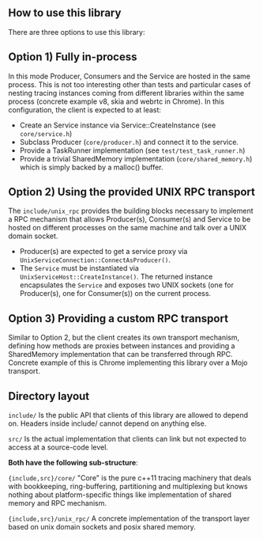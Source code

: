 How to use this library
-----------------------
There are three options to use this library:

## Option 1) Fully in-process
In this mode Producer, Consumers and the Service are hosted in the same process.
This is not too interesting other than tests and particular cases of nesting
tracing instances coming from different libraries within the same process
(concrete example v8, skia and webrtc in Chrome).
In this configuration, the client is expected to at least:
- Create an Service instance via Service::CreateInstance (see `core/service.h`)
- Subclass Producer (`core/producer.h`) and connect it to the service.
- Provide a TaskRunner implementation (see `test/test_task_runner.h`)
- Provide a trivial SharedMemory implementation (`core/shared_memory.h`) which
  is simply backed by a malloc() buffer.

## Option 2) Using the provided UNIX RPC transport
The `include/unix_rpc` provides the building blocks necessary to implement a RPC
mechanism that allows Producer(s), Consumer(s) and Service to be hosted on
different processes on the same machine and talk over a UNIX domain socket.
- Producer(s) are expected to get a service proxy via
`UnixServiceConnection::ConnectAsProducer()`.
- The `Service` must be instantiated via `UnixServiceHost::CreateInstance()`. The
returned instance encapsulates the `Service` and exposes two UNIX sockets (one
for Producer(s), one for Consumer(s)) on the current process.

## Option 3) Providing a custom RPC transport
Similar to Option 2, but the client creates its own transport mechanism,
defining how methods are proxies between instances and providing a SharedMemory
implementation that can be transferred through RPC. Concrete example of this is
Chrome implementing this library over a Mojo transport.


Directory layout
----------------

`include/`
Is the public API that clients of this library are allowed to depend on.
Headers inside include/ cannot depend on anything else.

`src/`
Is the actual implementation that clients can link but not expected to access
at a source-code level.


**Both have the following sub-structure**:

`{include,src}/core/`
"Core" is the pure c++11 tracing machinery that deals with bookkeeping,
ring-buffering, partitioning and multiplexing but knows nothing about
platform-specific things like implementation of shared memory and RPC mechanism.

`{include,src}/unix_rpc/`
A concrete implementation of the transport layer based on unix domain sockets
and posix shared memory.
